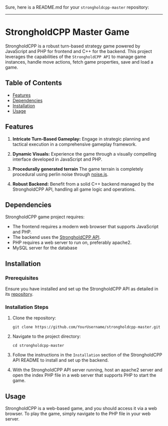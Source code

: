 Sure, here is a README.md for your `strongholdcpp-master` repository:

---

# StrongholdCPP Master Game

StrongholdCPP is a robust turn-based strategy game powered by JavaScript and PHP for frontend and C++ for the backend. This project leverages the capabilities of the `StrongholdCPP API` to manage game instances, handle move actions, fetch game properties, save and load a game.

## Table of Contents

- [Features](#features)
- [Dependencies](#dependencies)
- [Installation](#installation)
- [Usage](#usage)

## Features

1. **Intricate Turn-Based Gameplay:** Engage in strategic planning and tactical execution in a comprehensive gameplay framework.

2. **Dynamic Visuals:** Experience the game through a visually compelling interface developed in JavaScript and PHP.

3. **Procedurally generated terrain** The game terrain is completely procedural using perlin noise through [noise.js](https://github.com/josephg/noisejs).

4. **Robust Backend:** Benefit from a solid C++ backend managed by the StrongholdCPP API, handling all game logic and operations.

## Dependencies

StrongholdCPP game project requires:

- The frontend requires a modern web browser that supports JavaScript and PHP.
- The backend uses the [StrongholdCPP API](https://github.com/ILISJAK/strongholdcpp-api.git).
- PHP requires a web server to run on, preferably apache2.
- MySQL server for the database
  
## Installation

### Prerequisites

Ensure you have installed and set up the StrongholdCPP API as detailed in its [repository](https://github.com/ILISJAK/strongholdcpp-api.git). 

### Installation Steps

1. Clone the repository:

   ```shell
   git clone https://github.com/YourUsername/strongholdcpp-master.git
   ```

2. Navigate to the project directory:

   ```shell
   cd strongholdcpp-master
   ```

3. Follow the instructions in the `Installation` section of the StrongholdCPP API README to install and set up the backend.

4. With the StrongholdCPP API server running, host an apache2 server and open the index PHP file in a web server that supports PHP to start the game.

## Usage

StrongholdCPP is a web-based game, and you should access it via a web browser. To play the game, simply navigate to the PHP file in your web server.
